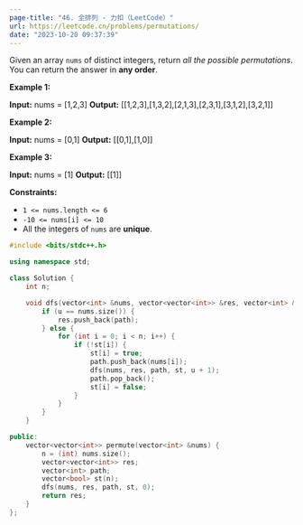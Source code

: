 ```yaml
---
page-title: "46. 全排列 - 力扣（LeetCode）"
url: https://leetcode.cn/problems/permutations/
date: "2023-10-20 09:37:39"
---
```

Given an array `nums` of distinct integers, return *all the possible permutations*. You can return the answer in **any order**.

**Example 1:**

**Input:** nums = \[1,2,3\]
**Output:** \[\[1,2,3\],\[1,3,2\],\[2,1,3\],\[2,3,1\],\[3,1,2\],\[3,2,1\]\]

**Example 2:**

**Input:** nums = \[0,1\]
**Output:** \[\[0,1\],\[1,0\]\]

**Example 3:**

**Input:** nums = \[1\]
**Output:** \[\[1\]\]

**Constraints:**

-   `1 <= nums.length <= 6`
-   `-10 <= nums[i] <= 10`
-   All the integers of `nums` are **unique**.

```cpp
#include <bits/stdc++.h>

using namespace std;

class Solution {
    int n;

    void dfs(vector<int> &nums, vector<vector<int>> &res, vector<int> &path, vector<bool> &st, int u) {
        if (u == nums.size()) {
            res.push_back(path);
        } else {
            for (int i = 0; i < n; i++) {
                if (!st[i]) {
                    st[i] = true;
                    path.push_back(nums[i]);
                    dfs(nums, res, path, st, u + 1);
                    path.pop_back();
                    st[i] = false;
                }
            }
        }
    }

public:
    vector<vector<int>> permute(vector<int> &nums) {
        n = (int) nums.size();
        vector<vector<int>> res;
        vector<int> path;
        vector<bool> st(n);
        dfs(nums, res, path, st, 0);
        return res;
    }
};
```